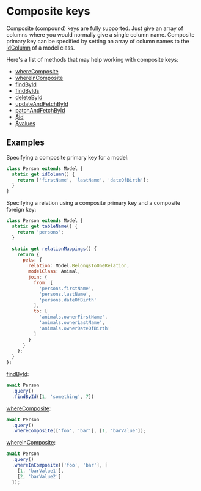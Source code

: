 # Composite keys

Composite (compound) keys are fully supported. Just give an array of columns where you would normally give a single column name. Composite primary key can be specified by setting an array of column names to the [idColumn](/api/model.html#statoc-idcolumn) of a model class.

Here's a list of methods that may help working with composite keys:

 * [whereComposite](/api/query-builder/instance-methods.html#wherecomposite)
 * [whereInComposite](/api/query-builder/instance-methods.html#whereincomposite)
 * [findById](/api/query-builder/instance-methods.html#findbyid)
 * [findByIds](/api/query-builder/instance-methods.html#findbyids)
 * [deleteById](/api/query-builder/instance-methods.html#deletebyid)
 * [updateAndFetchById](/api/query-builder/instance-methods.html#updateandfetchbyid)
 * [patchAndFetchById](/api/query-builder/instance-methods.html#patchandfetchbyid)
 * [$id](/api/model/instance-methods.html#id)
 * [$values](/api/model/instance-methods.html#values)

## Examples

Specifying a composite primary key for a model:

```js
class Person extends Model {
  static get idColumn() {
    return ['firstName', 'lastName', 'dateOfBirth'];
  }
}
```

Specifying a relation using a composite primary key and a composite foreign key:

```js
class Person extends Model {
  static get tableName() {
    return 'persons';
  }

  static get relationMappings() {
    return {
      pets: {
        relation: Model.BelongsToOneRelation,
        modelClass: Animal,
        join: {
          from: [
            'persons.firstName',
            'persons.lastName',
            'persons.dateOfBirth'
          ],
          to: [
            'animals.ownerFirstName',
            'animals.ownerLastName',
            'animals.ownerDateOfBirth'
          ]
        }
      }
    };
  }
};
```

[findById](/api/query-builder/instance-methods.html#findbyid):

```js
await Person
  .query()
  .findById([1, 'something', 7])
```


[whereComposite](/api/query-builder/instance-methods.html#wherecomposite):

```js
await Person
  .query()
  .whereComposite(['foo', 'bar'], [1, 'barValue']);
```

[whereInComposite](/api/query-builder/instance-methods.html#whereincomposite):

```js
await Person
  .query()
  .whereInComposite(['foo', 'bar'], [
    [1, 'barValue1'],
    [2, 'barValue2']
  ]);
```
